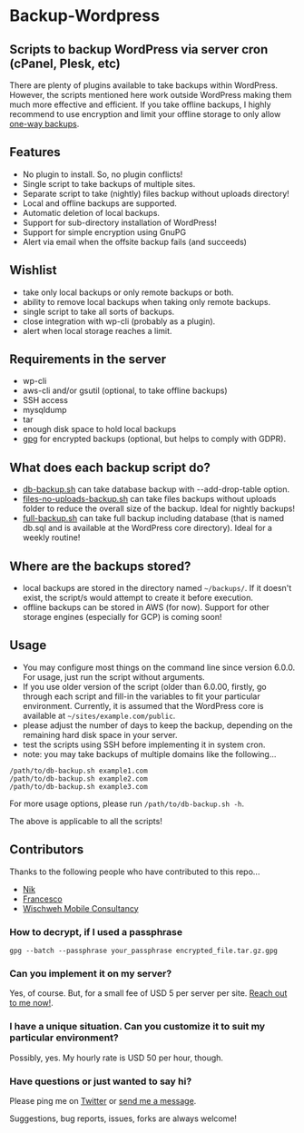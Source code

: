 Backup-Wordpress
================

Scripts to backup WordPress via server cron (cPanel, Plesk, etc)
----------------------------------------------------------------

There are plenty of plugins available to take backups within WordPress. However, the scripts mentioned here work outside WordPress making them much more effective and efficient. If you take offline backups, I highly recommend to use encryption and limit your offline storage to only allow [one-way backups](https://www.tinywp.com/write-only-backups-in-s3/).

## Features

- No plugin to install. So, no plugin conflicts!
- Single script to take backups of multiple sites.
- Separate script to take (nightly) files backup without uploads directory!
- Local and offline backups are supported.
- Automatic deletion of local backups.
- Support for sub-directory installation of WordPress!
- Support for simple encryption using GnuPG
- Alert via email when the offsite backup fails (and succeeds)

## Wishlist

- take only local backups or only remote backups or both.
- ability to remove local backups when taking only remote backups.
- single script to take all sorts of backups.
- close integration with wp-cli (probably as a plugin).
- alert when local storage reaches a limit.

## Requirements in the server

- wp-cli
- aws-cli and/or gsutil (optional, to take offline backups)
- SSH access
- mysqldump
- tar
- enough disk space to hold local backups
- [gpg](https://www.gnupg.org/index.html) for encrypted backups (optional, but helps to comply with GDPR).

## What does each backup script do?

- [db-backup.sh](https://github.com/pothi/backup-wordpress/blob/master/db-backup.sh) can take database backup with --add-drop-table option.
- [files-no-uploads-backup.sh](https://github.com/pothi/backup-wordpress/blob/master/files-no-uploads-backup.sh) can take files backups without uploads folder to reduce the overall size of the backup. Ideal for nightly backups!
- [full-backup.sh](https://github.com/pothi/backup-wordpress/blob/master/full-backup.sh) can take full backup including database (that is named db.sql and is available at the WordPress core directory). Ideal for a weekly routine!

## Where are the backups stored?

- local backups are stored in the directory named `~/backups/`. If it doesn't exist, the script/s would attempt to create it before execution.
- offline backups can be stored in AWS (for now). Support for other storage engines (especially for GCP) is coming soon!

## Usage

- You may configure most things on the command line since version 6.0.0. For usage, just run the script without arguments.
- If you use older version of the script (older than 6.0.00, firstly, go through each script and fill-in the variables to fit your particular environment. Currently, it is assumed that the WordPress core is available at `~/sites/example.com/public`.
- please adjust the number of days to keep the backup, depending on the remaining hard disk space in your server.
- test the scripts using SSH before implementing it in system cron.
- note: you may take backups of multiple domains like the following...

```
/path/to/db-backup.sh example1.com
/path/to/db-backup.sh example2.com
/path/to/db-backup.sh example3.com
```

For more usage options, please run `/path/to/db-backup.sh -h`.

The above is applicable to all the scripts!

## Contributors

Thanks to the following people who have contributed to this repo...

- [Nik](https://github.com/nik-lampe)
- [Francesco](https://github.com/Cicciodev)
- [Wischweh Mobile Consultancy](https://github.com/wischweh)

### How to decrypt, if I used a passphrase

`gpg --batch --passphrase your_passphrase encrypted_file.tar.gz.gpg`

### Can you implement it on my server?

Yes, of course. But, for a small fee of USD 5 per server per site. [Reach out to me now!](https://www.tinywp.in/contact/).

### I have a unique situation. Can you customize it to suit my particular environment?

Possibly, yes. My hourly rate is USD 50 per hour, though.

### Have questions or just wanted to say hi?

Please ping me on [Twitter](https://twitter.com/pothi) or [send me a message](https://www.tinywp.in/contact/).

Suggestions, bug reports, issues, forks are always welcome!
